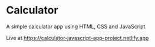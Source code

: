 # Calculator
A simple calculator app using HTML, CSS and JavaScript 
 
Live at https://calculator-javascript-app-project.netlify.app
